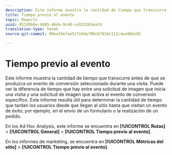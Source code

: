 ```yaml
---
description: Este informe muestra la cantidad de tiempo que transcurre antes de que se produzca un evento de conversión seleccionado durante una visita. Puede ver la diferencia de tiempo que hay entre una solicitud de imagen que inicia una visita y una solicitud de imagen que activa el evento de conversión específico. Este informe resulta útil para determinar la cantidad de tiempo que tardan los usuarios desde que llegan al sitio hasta que visitan un evento de éxito; por ejemplo, en el envío de un formulario o la realización de un pedido.
title: Tiempo previo al evento
topic: Reports
uuid: 851d9b6e-9d85-464a-9c40-ce525365ea7d
translation-type: tm+mt
source-git-commit: 99ee24efaa517e8da700c67818c111c4aa90dc02

---
```



# Tiempo previo al evento

Este informe muestra la cantidad de tiempo que transcurre antes de que se produzca un evento de conversión seleccionado durante una visita. Puede ver la diferencia de tiempo que hay entre una solicitud de imagen que inicia una visita y una solicitud de imagen que activa el evento de conversión específico. Este informe resulta útil para determinar la cantidad de tiempo que tardan los usuarios desde que llegan al sitio hasta que visitan un evento de éxito; por ejemplo, en el envío de un formulario o la realización de un pedido.

En los Ad Hoc Analysis, este informe se encuentra en **[!UICONTROL Rutas]** > **[!UICONTROL General]** > **[!UICONTROL Tiempo previo al evento]**.

En los informes de marketing, se encuentra en **[!UICONTROL Métricas del sitio]** > **[!UICONTROL Tiempo previo al evento]**.
